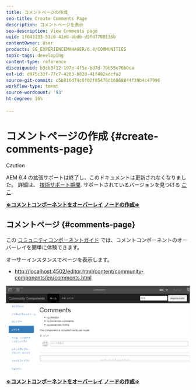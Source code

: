 ```yaml
---
title: コメントページの作成
seo-title: Create Comments Page
description: コメントページを表示
seo-description: View Comments page
uuid: 1f043133-51c6-41e8-bbdb-d9fd7780136b
contentOwner: User
products: SG_EXPERIENCEMANAGER/6.4/COMMUNITIES
topic-tags: developing
content-type: reference
discoiquuid: b3cb8f12-197e-4f5e-bd7d-70b55e76b0ca
exl-id: d975c32f-77c7-4203-b828-41f492adcfa2
source-git-commit: c5b816d74c6f02f85476d16868844f39b4c47996
workflow-type: tm+mt
source-wordcount: '93'
ht-degree: 16%

---
```


# コメントページの作成 {#create-comments-page}

>[!CAUTION]
>
>AEM 6.4 の拡張サポートは終了し、このドキュメントは更新されなくなりました。 詳細は、 [技術サポート期間](https://helpx.adobe.com/jp/support/programs/eol-matrix.html). サポートされているバージョンを見つける [ここ](https://experienceleague.adobe.com/docs/?lang=ja).

**[⇐コメントコンポーネントをオーバーレイ](overlay-comments.md) [ノードの作成⇒](overlay-create-nodes.md)**

## コメントページ {#comments-page}

この [コミュニティコンポーネントガイド](components-guide.md) では、コメントコンポーネントのオーバーレイを簡単に体験できます。

オーサーインスタンスでページを表示します。

* [http://localhost:4502/editor.html/content/community-components/en/comments.html](http://localhost:4502/editor.html/content/community-components/en/comments.html)

![chlimage_1-125](assets/chlimage_1-125.png)

**[⇐コメントコンポーネントをオーバーレイ](overlay-comments.md) [ノードの作成⇒](overlay-create-nodes.md)**
